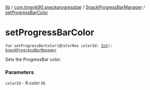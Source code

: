 [lib](../../index.md) / [com.tingyik90.snackprogressbar](../index.md) / [SnackProgressBarManager](index.md) / [setProgressBarColor](.)

# setProgressBarColor

`fun setProgressBarColor(@ColorRes colorId: `[`Int`](https://kotlinlang.org/api/latest/jvm/stdlib/kotlin/-int/index.html)`): `[`SnackProgressBarManager`](index.md)

Sets the ProgressBar color.

### Parameters

`colorId` - R.color id.